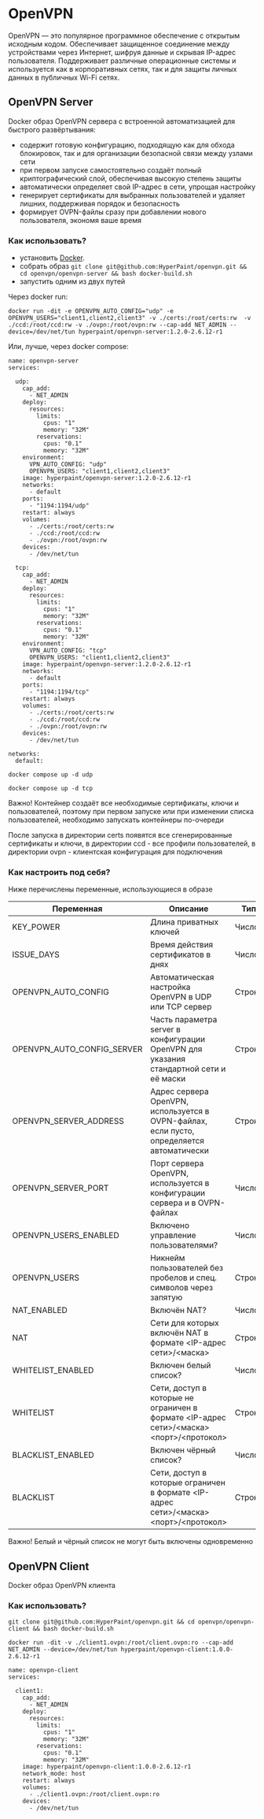 # OpenVPN

OpenVPN — это популярное программное обеспечение с открытым исходным кодом.
Обеспечивает защищенное соединение между устройствами через Интернет, шифруя данные и скрывая IP-адрес пользователя.
Поддерживает различные операционные системы и используется как в корпоративных сетях, так и для защиты личных данных в публичных Wi-Fi сетях.

## OpenVPN Server

Docker образ OpenVPN сервера с встроенной автоматизацией для быстрого развёртывания:

- содержит готовую конфигурацию, подходящую как для обхода блокировок, так и для организации безопасной связи между узлами сети
- при первом запуске самостоятельно создаёт полный криптографический слой, обеспечивая высокую степень защиты
- автоматически определяет свой IP-адрес в сети, упрощая настройку
- генерирует сертификаты для выбранных пользователей и удаляет лишних, поддерживая порядок и безопасность
- формирует OVPN-файлы сразу при добавлении нового пользователя, экономя ваше время

### Как использовать?

- установить [Docker](https://docs.docker.com/engine/install/).
- собрать образ ```git clone git@github.com:HyperPaint/openvpn.git && cd openvpn/openvpn-server && bash docker-build.sh```
- запустить одним из двух путей

Через docker run:

```
docker run -dit -e OPENVPN_AUTO_CONFIG="udp" -e OPENVPN_USERS="client1,client2,client3" -v ./certs:/root/certs:rw  -v ./ccd:/root/ccd:rw -v ./ovpn:/root/ovpn:rw --cap-add NET_ADMIN --device=/dev/net/tun hyperpaint/openvpn-server:1.2.0-2.6.12-r1
```

Или, лучше, через docker compose:

```
name: openvpn-server
services:

  udp:
    cap_add:
      - NET_ADMIN
    deploy:
      resources:
        limits:
          cpus: "1"
          memory: "32M"
        reservations:
          cpus: "0.1"
          memory: "32M"
    environment:
      VPN_AUTO_CONFIG: "udp"
      OPENVPN_USERS: "client1,client2,client3"
    image: hyperpaint/openvpn-server:1.2.0-2.6.12-r1
    networks:
      - default
    ports:
      - "1194:1194/udp"
    restart: always
    volumes:
      - ./certs:/root/certs:rw
      - ./ccd:/root/ccd:rw
      - ./ovpn:/root/ovpn:rw
    devices:
      - /dev/net/tun

  tcp:
    cap_add:
      - NET_ADMIN
    deploy:
      resources:
        limits:
          cpus: "1"
          memory: "32M"
        reservations:
          cpus: "0.1"
          memory: "32M"
    environment:
      VPN_AUTO_CONFIG: "tcp"
      OPENVPN_USERS: "client1,client2,client3"
    image: hyperpaint/openvpn-server:1.2.0-2.6.12-r1
    networks:
      - default
    ports:
      - "1194:1194/tcp"
    restart: always
    volumes:
      - ./certs:/root/certs:rw
      - ./ccd:/root/ccd:rw
      - ./ovpn:/root/ovpn:rw
    devices:
      - /dev/net/tun

networks:
  default:
```

```
docker compose up -d udp
```

```
docker compose up -d tcp
```

Важно! Контейнер создаёт все необходимые сертификаты, ключи и пользователей, поэтому при первом запуске или при изменении списка пользователей, необходимо запускать контейнеры по-очереди

После запуска в директории certs появятся все сгенерированные сертификаты и ключи, в директории ccd - все профили пользователей, в директории ovpn - клиентская конфигурация для подключения

### Как настроить под себя?

Ниже перечислены переменные, использующиеся в образе

|Переменная|Описание|Тип|Значение|
|-|-|-|-|
|KEY_POWER|Длина приватных ключей|Число|2048|
|ISSUE_DAYS|Время действия сертификатов в днях|Число|3600|
|OPENVPN_AUTO_CONFIG|Автоматическая настройка OpenVPN в UDP или TCP сервер|Строка|udp|
|OPENVPN_AUTO_CONFIG_SERVER|Часть параметра server в конфигурации OpenVPN для указания стандартной сети и её маски|Строка|10.8.0.0 255.255.255.0|
|OPENVPN_SERVER_ADDRESS|Адрес сервера OpenVPN, используется в OVPN-файлах, если пусто, определяется автоматически|Строка||
|OPENVPN_SERVER_PORT|Порт сервера OpenVPN, используется в конфигурации сервера и в OVPN-файлах|Число|1194|
|OPENVPN_USERS_ENABLED|Включено управление пользователями?|Число|1|
|OPENVPN_USERS|Никнейм пользователей без пробелов и спец. символов через запятую|Строка||
|NAT_ENABLED|Включён NAT?|Число|1|
|NAT|Сети для которых включён NAT в формате <IP-адрес сети>/<маска>|Строка|10.0.0.0/8|
|WHITELIST_ENABLED|Включен белый список?|Число|0|
|WHITELIST|Сети, доступ в которые не ограничен в формате <IP-адрес сети>/<маска> <порт>/<протокол>|Строка|10.0.0.0/8 \*/\*,172.16.0.0/12 \*/\*,192.168.0.0/16 \*/\*|
|BLACKLIST_ENABLED|Включен чёрный список?|Число|1|
|BLACKLIST|Сети, доступ в которые ограничен в формате <IP-адрес сети>/<маска> <порт>/<протокол>|Строка|10.0.0.0/8 \*/\*,172.16.0.0/12 \*/\*,192.168.0.0/16 \*/\*|

Важно! Белый и чёрный список не могут быть включены одновременно

## OpenVPN Client

Docker образ OpenVPN клиента

### Как использовать?

```
git clone git@github.com:HyperPaint/openvpn.git && cd openvpn/openvpn-client && bash docker-build.sh
```

```
docker run -dit -v ./client1.ovpn:/root/client.ovpn:ro --cap-add NET_ADMIN --device=/dev/net/tun hyperpaint/openvpn-client:1.0.0-2.6.12-r1
```

```
name: openvpn-client
services:

  client1:
    cap_add:
      - NET_ADMIN
    deploy:
      resources:
        limits:
          cpus: "1"
          memory: "32M"
        reservations:
          cpus: "0.1"
          memory: "32M"
    image: hyperpaint/openvpn-client:1.0.0-2.6.12-r1
    network_mode: host
    restart: always
    volumes:
      - ./client1.ovpn:/root/client.ovpn:ro
    devices:
      - /dev/net/tun
```
